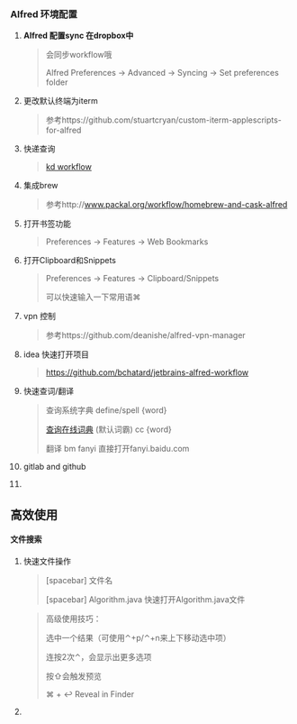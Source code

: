 ### Alfred 环境配置

1. **Alfred 配置sync 在dropbox中**

   > 会同步workflow哦
   >
   > Alfred Preferences -> Advanced -> Syncing -> Set preferences folder

2. 更改默认终端为iterm

   > 参考https://github.com/stuartcryan/custom-iterm-applescripts-for-alfred

3. 快递查询

   > [kd workflow](https://github.com/roylez/alfred_kuaidi/releases)

4. 集成brew 

   > 参考http://www.packal.org/workflow/homebrew-and-cask-alfred

5. 打开书签功能

   > Preferences -> Features -> Web Bookmarks 

6. 打开Clipboard和Snippets

   > Preferences -> Features -> Clipboard/Snippets
   >
   > 可以快速输入一下常用语⌘ 

7. vpn 控制

   > 参考https://github.com/deanishe/alfred-vpn-manager

8. idea 快速打开项目

   > https://github.com/bchatard/jetbrains-alfred-workflow

9. 快速查词/翻译

   > 查询系统字典 define/spell {word}
   >
   > [查询在线词典](https://github.com/liberize/alfred-dict-workflow) (默认词霸) cc {word} 
   >
   > 翻译 bm fanyi 直接打开fanyi.baidu.com

10. gitlab and github

11. 







## 高效使用

#### 文件搜索

1. 快速文件操作

   > [spacebar] 文件名
   >
   > [spacebar] Algorithm.java 快速打开Algorithm.java文件

   > 高级使用技巧：
   >
   > 选中一个结果（可使用⌃+p/⌃+n来上下移动选中项）
   >
   > 连按2次⌃，会显示出更多选项
   >
   > 按⇧会触发预览
   >
   > ⌘ + ↩︎ Reveal in Finder

2. 



